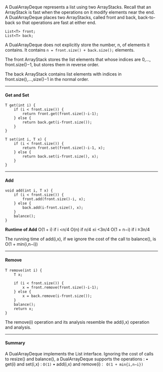 A DualArrayDeque represents a list using two ArrayStacks. Recall that an ArrayStack is fast when the operations on it modify elements near the end. A DualArrayDeque places two ArrayStacks, called front and back, back-to-back so that operations are fast at either end.

```
List<T> front;
List<T> back;
```

A DualArrayDeque does not explicitly store the number, n, of elements it contains. 
It contains `n = front.size() + back.size();` elements.

The front ArrayStack stores the list elements that whose indices are 0,..., front.size()−1, but stores them in reverse order. 

The back ArrayStack contains list elements with indices in front.size(),...,size()−1 in the normal order.


---
#### Get and Set
```
T get(int i) {
	if (i < front.size()) {
		return front.get(front.size()-i-1);
	} else {
		return back.get(i-front.size());
	}
}

T set(int i, T x) {
	if (i < front.size()) {
		return front.set(front.size()-i-1, x);
	} else {
		return back.set(i-front.size(), x);
	}
}
```


---
#### Add

```
void add(int i, T x) {
	if (i < front.size()) {
		front.add(front.size()-i, x);
	} else {
		back.add(i-front.size(), x);
	}
	balance();
}
```

**Runtime of Add**
O(1 + i)     if i <n/4
O(n)          if n/4 ≤i <3n/4
O(1 + n−i) if i ≥3n/4

The running time of add(i,x), if we ignore the cost of the call to balance(), is O(1 + min{i,n−i})

---
#### Remove

```
T remove(int i) {
	T x;
	
	if (i < front.size()) {
		x = front.remove(front.size()-i-1);
	} else {
		x = back.remove(i-front.size());
	}
	balance();
	return x;
}
```

The remove(i) operation and its analysis resemble the add(i,x) operation and analysis.


---
#### Summary

A DualArrayDeque implements the List interface. Ignoring the cost of calls to resize() and balance(), a DualArrayDeque supports the operations :
	• get(i) and set(i,x) : `O(1)` 
	• add(i,x) and remove(i) : ` O(1 + min{i,n−i})`

